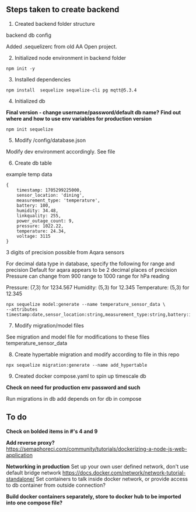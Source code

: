 ## Steps taken to create backend

1. Created backend folder structure

backend
    db
    config

Added .sequelizerc from old AA Open project.

2. Initialized node environment in backend folder

```shell
npm init -y
```

3. Installed dependencies

```shell
npm install  sequelize sequelize-cli pg mqtt@5.3.4
```

4. Initialized db

**Final version - change username/password/default db name?**
**Find out where and how to use env variables for production version**

```shell
npm init sequelize
```

5. Modify /config/database.json

Modify dev environment accordingly. See file

6. Create db table

example temp data
```shell
{
    timestamp: 1705299225000,
    sensor_location: 'dining',
    measurement_type: 'temperature',
    battery: 100,
    humidity: 34.48,
    linkquality: 255,
    power_outage_count: 9,
    pressure: 1022.22,
    temperature: 24.34,
    voltage: 3115
}
```
3 digits of precision possible from Aqara sensors

For decimal data type in database, specify the following for range and precision
Default for aqara appears to be 2 decimal places of precision
Pressure can change from 900 range to 1000 range for hPa reading

Pressure: (7,3) for 1234.567
Humidity: (5,3) for 12.345
Temperature: (5,3) for 12.345

```shell
npx sequelize model:generate --name temperature_sensor_data \
--attributes timestamp:date,sensor_location:string,measurement_type:string,battery:integer,humidity:decimal,linkquality:integer,power_outage_count:integer,pressure:decimal,temperature:decimal,voltage:integer
```

7. Modify migration/model files

See migration and model file for modifications to these files temperature_sensor_data


8. Create hypertable migration and modify according to file in this repo

```shell
npx sequelize migration:generate --name add_hypertable
```

9. Created docker compose.yaml to spin up timescale db

**Check on need for production env password and such**

Run migrations in db
add depends on for db in compose

## To do

**Check on bolded items in #'s 4 and 9**


**Add reverse proxy?**
https://semaphoreci.com/community/tutorials/dockerizing-a-node-js-web-application

**Networking in production**
Set up your own user defined network, don't use default bridge network
https://docs.docker.com/network/network-tutorial-standalone/
Set containers to talk inside docker network, or provide access to db container from outside connection?

**Build docker containers separately, store to docker hub to be imported into one compose file?**